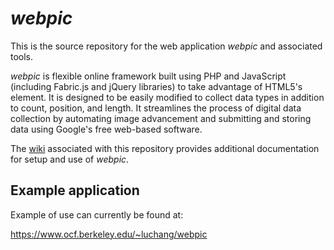 # *webpic*

This is the source repository for the web application *webpic* and associated tools.

*webpic* is flexible online framework built using PHP and JavaScript (including Fabric.js and jQuery libraries) to take advantage of HTML5's <canvas> element.  It is designed to be easily modified to collect data types in addition to count, position, and length. It streamlines the process of digital data collection by automating image advancement and submitting and storing data using Google's free web-based software.

The [wiki](https://github.com/lucymchang/webpic/wiki) associated with this repository provides additional documentation for setup and use of *webpic*.

## Example application

Example of use can currently be found at:

https://www.ocf.berkeley.edu/~luchang/webpic